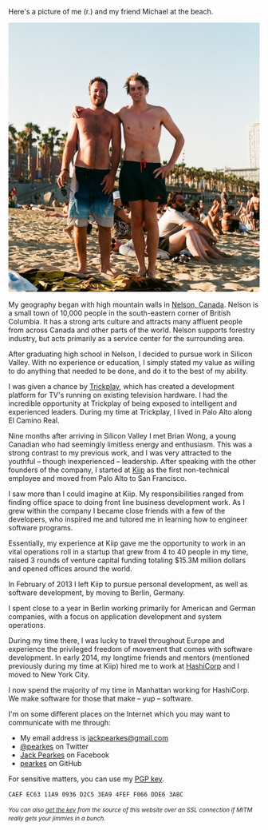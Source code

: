 Here's a picture of me (r.) and my friend Michael at the beach.

<img title="Jack and Michael at da Beach" src="/static/img/jack-michael-da-beach.jpg" class="img-responsive">

My geography began with high mountain walls in [Nelson, Canada](http://en.wikipedia.org/wiki/Nelson,_British_Columbia).
Nelson is a small town of 10,000 people in the south-eastern corner of British
Columbia. It has a strong arts culture and attracts many affluent people
from across Canada and other parts of the world. Nelson supports forestry
industry, but acts primarily as a service center for the surrounding area.

After graduating high school in Nelson, I decided to pursue work
in Silicon Valley. With no experience or education, I simply stated my
value as willing to do anything that needed to be done, and do it to
the best of my ability.

I was given a chance by [Trickplay](http://www.trickplay.com/), which
has created a development platform for TV's running on existing
television hardware. I had the incredible opportunity at Trickplay
of being exposed to intelligent and experienced leaders. During my
time at Trickplay, I lived in Palo Alto along El Camino Real.

Nine months after arriving in Silicon Valley I met Brian Wong, a young Canadian
who had seemingly limitless energy and enthusiasm. This was a strong contrast to my previous
work, and I was very attracted to the youthful – though inexperienced –
leadership. After speaking with the other founders of the company, I
started at [Kiip](http://kiip.me) as the first non-technical
employee and moved from Palo Alto to San Francisco.

I saw more than I could imagine at Kiip. My responsibilities
ranged from finding office space to doing front line business development
work. As I grew within the company I became close friends with a few of
the developers, who inspired me and tutored me in learning how to engineer
software programs.

Essentially, my experience at Kiip gave me the opportunity to work in an
vital operations roll in a startup that grew from 4 to 40 people in my time, raised
3 rounds of venture capital funding totaling $15.3M million dollars and
opened offices around the world.

In February of 2013 I left Kiip to pursue personal development, as well
as software development, by moving to Berlin, Germany.

I spent close to a year in Berlin working primarily for American
and German companies, with a focus on application development and system operations.

During my time there, I was lucky to travel throughout Europe and
experience the privileged freedom of movement that comes with software
development. In early 2014, my longtime friends and mentors (mentioned previously
during my time at Kiip) hired me to work at [HashiCorp](http://www.hashicorp.com)
and I moved to New York City.

I now spend the majority of my time in Manhattan working for HashiCorp.
We make software for those that make – yup – software.

I'm on some different places on the Internet which you may want to
communicate with me through:

- My email address is [jackpearkes@gmail.com](mailto:jackpearkes@gmail.com)
- [@pearkes](https://twitter.com/pearkes) on Twitter
- [Jack Pearkes](https://facebook.com/pearkes) on Facebook
- [pearkes](https://github.com/pearkes) on GitHub

For sensitive matters, you can use my [PGP key](/static/pgp.pub.txt).

    CAEF EC63 11A9 0936 D2C5 3EA9 4FEF F066 DDE6 3A8C

<small>*You can also [get the key](https://raw.github.com/pearkes/jack.ly/master/static/pgp.pub.txt)
from the source of this website over an SSL connection if MITM really
gets your jimmies in a bunch.*</small>

